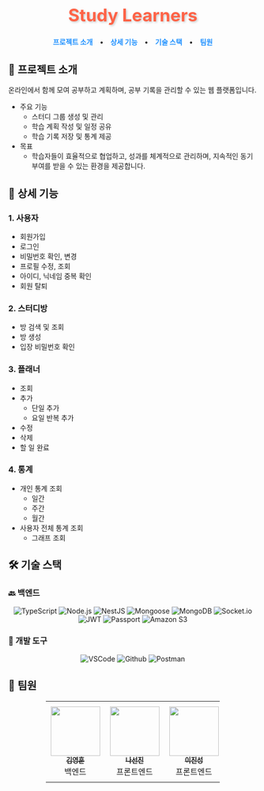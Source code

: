 <div align="center">

  <h1 style="font-size: 2.5em; color: #FF6347; text-shadow: 2px 2px 4px rgba(0, 0, 0, 0.2);">Study Learners</h1>

  <div style="margin-top: 20px;">
    <a href="#-프로젝트-소개" style="margin: 0 10px; text-decoration: none; color: #1E90FF; font-weight: bold;">프로젝트 소개</a> •
    <a href="#-상세-기능" style="margin: 0 10px; text-decoration: none; color: #1E90FF; font-weight: bold;">상세 기능</a> •
    <a href="#-기술-스택" style="margin: 0 10px; text-decoration: none; color: #1E90FF; font-weight: bold;">기술 스택</a> •
    <a href="#-팀원" style="margin: 0 10px; text-decoration: none; color: #1E90FF; font-weight: bold;">팀원</a>
  </div>
</div>

## 🚀 프로젝트 소개
온라인에서 함께 모여 공부하고 계획하며, 공부 기록을 관리할 수 있는 웹 플랫폼입니다.
- 주요 기능
  - 스터디 그룹 생성 및 관리
  - 학습 계획 작성 및 일정 공유
  - 학습 기록 저장 및 통계 제공
- 목표
  - 학습자들이 효율적으로 협업하고, 성과를 체계적으로 관리하며, 지속적인 동기부여를 받을 수 있는 환경을 제공합니다.

## 🌟 상세 기능

### 1. 사용자
- 회원가입
- 로그인
- 비밀번호 확인, 변경
- 프로필 수정, 조회
- 아이디, 닉네임 중복 확인
- 회원 탈퇴

### 2. 스터디방
- 방 검색 및 조회
- 방 생성
- 입장 비밀번호 확인
  
### 3. 플래너
- 조회
- 추가
  - 단일 추가
  - 요일 반복 추가
- 수정
- 삭제
- 할 일 완료

### 4. 통계
- 개인 통계 조회
  - 일간
  - 주간
  - 월간
- 사용자 전체 통계 조회
  - 그래프 조회

## 🛠 기술 스택

### 🔙 백엔드
<p align="center">
  <img src="https://img.shields.io/badge/TypeScript-3178C6?style=for-the-badge&logo=typescript&logoColor=white" alt="TypeScript">
  <img src="https://img.shields.io/badge/Node.js-339933?style=for-the-badge&logo=nodedotjs&logoColor=white" alt="Node.js">
  <img src="https://img.shields.io/badge/NestJS-E0234E?style=for-the-badge&logo=nestjs&logoColor=white" alt="NestJS">
  <img src="https://img.shields.io/badge/TypeORM-880000?style=for-the-badge&logo=typeorm&logoColor=white" alt="Mongoose">
  <img src="https://img.shields.io/badge/MongoDB-47A248?style=for-the-badge&logo=mysql&logoColor=white" alt="MongoDB">
  <img src="https://img.shields.io/badge/Socket.io-010101?style=for-the-badge&logo=nodemailer&logoColor=white" alt="Socket.io">
  <img src="https://img.shields.io/badge/JWT-000000?style=for-the-badge&logo=json-web-tokens&logoColor=white" alt="JWT">
  <img src="https://img.shields.io/badge/Passport-34E27A?style=for-the-badge&logo=passport&logoColor=white" alt="Passport">
  <img src="https://img.shields.io/badge/Amazon S3-569A31?style=for-the-badge&logo=amazon s3&logoColor=white" alt="Amazon S3">
</p>

### 🔧 개발 도구
<p align="center">
  <img src="https://img.shields.io/badge/VSCode-007ACC?style=for-the-badge&logo=visualstudiocode&logoColor=white" alt="VSCode">
  <img src="https://img.shields.io/badge/GitHub-181717?style=for-the-badge&logo=github&logoColor=white" alt="Github">
  <img src="https://img.shields.io/badge/Postman-FF6C37?style=for-the-badge&logo=postman&logoColor=white" alt="Postman">
</p>

## 👥 팀원
<div align="center">
  <table style="border-collapse: collapse; width: 70%;">
    <tr>
      <td align="center" style="padding: 10px;"><a href="https://github.com/kim0hun"><img src="https://avatars.githubusercontent.com/kim0hun" width="100px;" alt=""/><br /><sub><b>김영훈</b></sub></a><br />백엔드</td>
      <td align="center" style="padding: 10px;"><a href="https://github.com/NASUNJIN"><img src="https://avatars.githubusercontent.com/NASUNJIN" width="100px;" alt=""/><br /><sub><b>나선진</b></sub></a><br />프론트엔드</td>
      <td align="center" style="padding: 10px;"><a href="https://github.com/JSLEE753"><img src="https://avatars.githubusercontent.com/JSLEE753" width="100px;" alt=""/><br /><sub><b>이진성</b></sub></a><br />프론트엔드</td>
      <td align="center" style="padding: 10px;"><a href="https://github.com/bang-wol"><img src="https://avatars.githubusercontent.com/bang-wol" width="100px;" alt=""/><br /><sub><b>방수빈</b></sub></a><br />풀스택</td>
      <td align="center" style="padding: 10px;"><a href="https://github.com/ii-0122"><img src="https://avatars.githubusercontent.com/ii-0122" width="100px;" alt=""/><br /><sub><b>신유정</b></sub></a><br />풀스택</td>
    </tr>
  </table>
</div>
